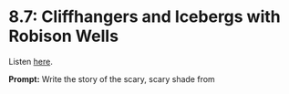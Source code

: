 # 8.7: Cliffhangers and Icebergs with Robison Wells 

Listen [here](http://www.writingexcuses.com/2013/02/17/writing-excuses-8-7-cliffhangers-and-icebergs-with-robison-wells/). 

**Prompt:** Write the story of the scary, scary shade from 